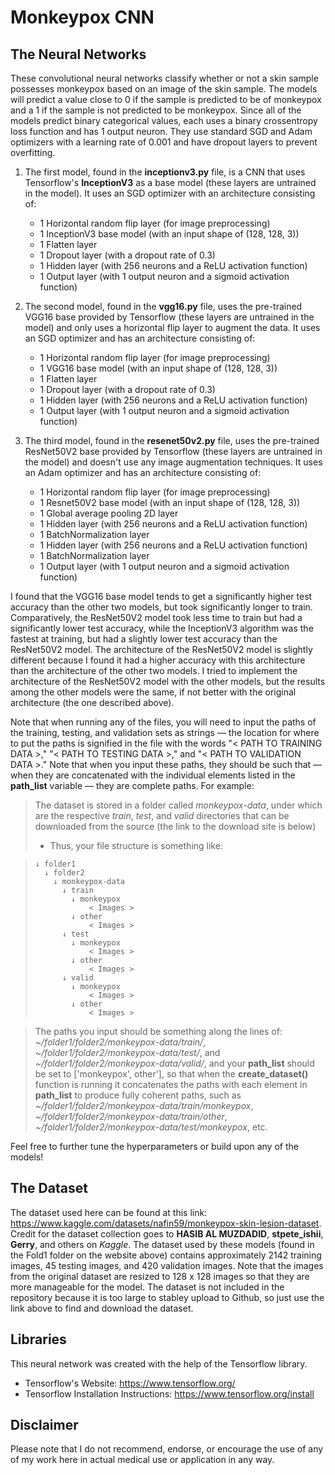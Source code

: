# Monkeypox CNN

## The Neural Networks
These convolutional neural networks classify whether or not a skin sample possesses monkeypox based on an image of the skin sample. The models will predict a value close to 0 if the sample is predicted to be of monkeypox and a 1 if the sample is not predicted to be monkeypox. Since all of the models predict binary categorical values, each uses a binary crossentropy loss function and has 1 output neuron. They use standard SGD and Adam optimizers with a learning rate of 0.001 and have dropout layers to prevent overfitting.

1. The first model, found in the **inceptionv3.py** file, is a CNN that uses Tensorflow's **InceptionV3** as a base model (these layers are untrained in the model). It uses an SGD optimizer with an architecture consisting of:
    - 1 Horizontal random flip layer (for image preprocessing)
    - 1 InceptionV3 base model (with an input shape of (128, 128, 3))
    - 1 Flatten layer
    - 1 Dropout layer (with a dropout rate of 0.3)
    - 1 Hidden layer (with 256 neurons and a ReLU activation function)
    - 1 Output layer (with 1 output neuron and a sigmoid activation function)

2. The second model, found in the **vgg16.py** file, uses the pre-trained VGG16 base provided by Tensorflow (these layers are untrained in the model) and only uses a horizontal flip layer to augment the data. It uses an SGD optimizer and has an architecture consisting of:
    - 1 Horizontal random flip layer (for image preprocessing)
    - 1 VGG16 base model (with an input shape of (128, 128, 3))
    - 1 Flatten layer
    - 1 Dropout layer (with a dropout rate of 0.3)
    - 1 Hidden layer (with 256 neurons and a ReLU activation function)
    - 1 Output layer (with 1 output neuron and a sigmoid activation function)

3. The third model, found in the **resenet50v2.py** file, uses the pre-trained ResNet50V2 base provided by Tensorflow (these layers are untrained in the model) and doesn't use any image augmentation techniques. It uses an Adam optimizer and has an architecture consisting of:
    - 1 Horizontal random flip layer (for image preprocessing)
    - 1 Resnet50V2 base model (with an input shape of (128, 128, 3))
    - 1 Global average pooling 2D layer
    - 1 Hidden layer (with 256 neurons and a ReLU activation function)
    - 1 BatchNormalization layer
    - 1 Hidden layer (with 256 neurons and a ReLU activation function)
    - 1 BatchNormalization layer
    - 1 Output layer (with 1 output neuron and a sigmoid activation function)
    
I found that the VGG16 base model tends to get a significantly higher test accuracy than the other two models, but took significantly longer to train. Comparatively, the ResNet50V2 model took less time to train but had a significantly lower test accuracy, while the InceptionV3 algorithm was the fastest at training, but had a slightly lower test accuracy than the ResNet50V2 model. The architecture of the ResNet50V2 model is slightly different because I found it had a higher accuracy with this architecture than the architecture of the other two models. I tried to implement the architecture of the ResNet50V2 model with the other models, but the results among the other models were the same, if not better with the original architecture (the one described above).

Note that when running any of the files, you will need to input the paths of the training, testing, and validation sets as strings — the location for where to put the paths is signified in the file with the words "< PATH TO TRAINING DATA >," "< PATH TO TESTING DATA >," and "< PATH TO VALIDATION DATA >." Note that when you input these paths, they should be such that — when they are concatenated with the individual elements listed in the **path_list** variable — they are complete paths. For example:
> The dataset is stored in a folder called *monkeypox-data*, under which are the respective *train*, *test*, and *valid* directories that can be downloaded from the source (the link to the download site is below)
> - Thus, your file structure is something like:

>     ↓ folder1
>       ↓ folder2
>         ↓ monkeypox-data
>           ↓ train
>             ↓ monkeypox
>                 < Images >
>             ↓ other
>                 < Images >
>           ↓ test
>             ↓ monkeypox
>                 < Images >
>             ↓ other
>                 < Images >
>           ↓ valid
>             ↓ monkeypox
>                 < Images >
>             ↓ other
>                 < Images >

> The paths you input should be something along the lines of: *~/folder1/folder2/monkeypox-data/train/*, *~/folder1/folder2/monkeypox-data/test/*, and *~/folder1/folder2/monkeypox-data/valid/*, and your **path_list** should be set to ['monkeypox', other'], so that when the **create_dataset()** function is running it concatenates the paths with each element in **path_list** to produce fully coherent paths, such as *~/folder1/folder2/monkeypox-data/train/monkeypox*, *~/folder1/folder2/monkeypox-data/train/other*, *~/folder1/folder2/monkeypox-data/test/monkeypox*, etc.
> 

Feel free to further tune the hyperparameters or build upon any of the models!

## The Dataset
The dataset used here can be found at this link: https://www.kaggle.com/datasets/nafin59/monkeypox-skin-lesion-dataset. Credit for the dataset collection goes to **HASIB AL MUZDADID**, **stpete_ishii**, **Gerry**, and others on *Kaggle*. The dataset used by these models (found in the Fold1 folder on the website above) contains approximately 2142 training images, 45 testing images, and 420 validation images. Note that the images from the original dataset are resized to 128 x 128 images so that they are more manageable for the model. The dataset is not included in the repository because it is too large to stabley upload to Github, so just use the link above to find and download the dataset.

## Libraries
This neural network was created with the help of the Tensorflow library.
- Tensorflow's Website: https://www.tensorflow.org/
- Tensorflow Installation Instructions: https://www.tensorflow.org/install

## Disclaimer
Please note that I do not recommend, endorse, or encourage the use of any of my work here in actual medical use or application in any way. 
